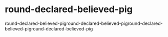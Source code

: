 # round-declared-believed-pig
round-declared-believed-piground-declared-believed-piground-declared-believed-piground-declared-believed-pig
